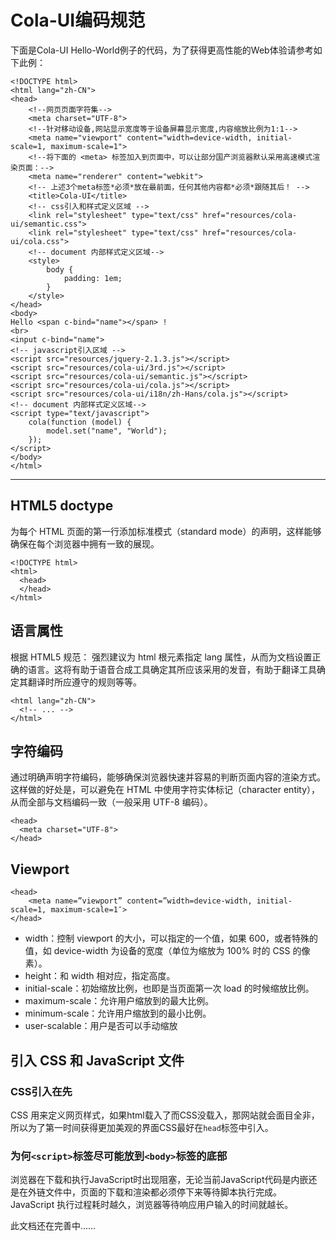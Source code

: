 # Cola-UI编码规范

下面是Cola-UI Hello-World例子的代码，为了获得更高性能的Web体验请参考如下此例：
```
<!DOCTYPE html>
<html lang="zh-CN">
<head>
	<!--网页页面字符集-->
	<meta charset="UTF-8">
	<!--针对移动设备,网站显示宽度等于设备屏幕显示宽度,内容缩放比例为1:1-->
	<meta name="viewport" content="width=device-width, initial-scale=1, maximum-scale=1">
	<!--将下面的 <meta> 标签加入到页面中，可以让部分国产浏览器默认采用高速模式渲染页面：-->
	<meta name="renderer" content="webkit">
	<!-- 上述3个meta标签*必须*放在最前面，任何其他内容都*必须*跟随其后！ -->
	<title>Cola-UI</title>
	<!-- css引入和样式定义区域 -->
	<link rel="stylesheet" type="text/css" href="resources/cola-ui/semantic.css">
	<link rel="stylesheet" type="text/css" href="resources/cola-ui/cola.css">
	<!-- document 内部样式定义区域-->
	<style>
		body {
			padding: 1em;
		}
	</style>
</head>
<body>
Hello <span c-bind="name"></span> !
<br>
<input c-bind="name">
<!-- javascript引入区域 -->
<script src="resources/jquery-2.1.3.js"></script>
<script src="resources/cola-ui/3rd.js"></script>
<script src="resources/cola-ui/semantic.js"></script>
<script src="resources/cola-ui/cola.js"></script>
<script src="resources/cola-ui/i18n/zh-Hans/cola.js"></script>
<!-- document 内部样式定义区域-->
<script type="text/javascript">
	cola(function (model) {
		model.set("name", "World");
	});
</script>
</body>
</html>
```
***
## HTML5 doctype

为每个 HTML 页面的第一行添加标准模式（standard mode）的声明，这样能够确保在每个浏览器中拥有一致的展现。
```
<!DOCTYPE html>
<html>
  <head>
  </head>
</html>
```

## 语言属性
根据 HTML5 规范：
强烈建议为 html 根元素指定 lang 属性，从而为文档设置正确的语言。这将有助于语音合成工具确定其所应该采用的发音，有助于翻译工具确定其翻译时所应遵守的规则等等。
```
<html lang="zh-CN">
  <!-- ... -->
</html>
```
## 字符编码
通过明确声明字符编码，能够确保浏览器快速并容易的判断页面内容的渲染方式。这样做的好处是，可以避免在 HTML 中使用字符实体标记（character entity），从而全部与文档编码一致（一般采用 UTF-8 编码）。
```
<head>
  <meta charset="UTF-8">
</head>
```
## Viewport
```
<head>
	<meta name=”viewport” content=”width=device-width, initial-scale=1, maximum-scale=1″>
</head>
```
* width：控制 viewport 的大小，可以指定的一个值，如果 600，或者特殊的值，如 device-width 为设备的宽度（单位为缩放为 100% 时的 CSS 的像素）。
* height：和 width 相对应，指定高度。
* initial-scale：初始缩放比例，也即是当页面第一次 load 的时候缩放比例。
* maximum-scale：允许用户缩放到的最大比例。
* minimum-scale：允许用户缩放到的最小比例。
* user-scalable：用户是否可以手动缩放

## 引入 CSS 和 JavaScript 文件

### CSS引入在先
CSS 用来定义网页样式，如果html载入了而CSS没载入，那网站就会面目全非，所以为了第一时间获得更加美观的界面CSS最好在`head`标签中引入。

### 为何`<script>`标签尽可能放到`<body>`标签的底部

浏览器在下载和执行JavaScript时出现阻塞，无论当前JavaScript代码是内嵌还是在外链文件中，页面的下载和渲染都必须停下来等待脚本执行完成。JavaScript 
执行过程耗时越久，浏览器等待响应用户输入的时间就越长。


此文档还在完善中……

